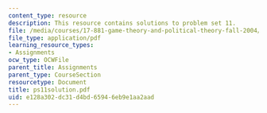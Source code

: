 ```yaml
---
content_type: resource
description: This resource contains solutions to problem set 11.
file: /media/courses/17-881-game-theory-and-political-theory-fall-2004/e128a302dc31d4bd65946eb9e1aa2aad_ps11solution.pdf
file_type: application/pdf
learning_resource_types:
- Assignments
ocw_type: OCWFile
parent_title: Assignments
parent_type: CourseSection
resourcetype: Document
title: ps11solution.pdf
uid: e128a302-dc31-d4bd-6594-6eb9e1aa2aad
---
```

